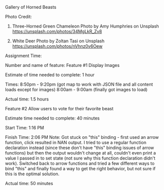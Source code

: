 Gallery of Horned Beasts

Photo Credit:

1. Three-Horned Green Chameleon
Photo by Amy Humphries on Unsplash
https://unsplash.com/photos/34MgLkR_Zv8

2. White Deer
Photo by Zoltan Tasi on Unsplash
https://unsplash.com/photos/nVhnz0v6Oew


Assignment Time:

Number and name of feature: Feature #1 Display Images

Estimate of time needed to complete: 1 hour

Times: 8:50pm - 9:20pm (got map to work with JSON file and all content loads except for images)
8:00am - 9:00am (finally got images to load)

Actual time: 1.5 hours


Feature #2 Allow users to vote for their favorite beast

Estimate time needed to complete: 40 minutes

Start Time: 1:16 PM

Finish Time: 2:06 PM
Note: Got stuck on "this" binding - first used an arrow function, click resulted in NAN output. I tried to use a regular
function declaration instead (since these don't have "this" binding issues of arrow functions) but then the output wouldn't change at all, couldn't even print a value I passed in to set state (not sure why this function declaration didn't work).
Switched back to arrow functions and tried a few different ways to bind "this" and finally found a way to get the right 
behavior, but not sure if this is the optimal solution.

Actual time: 50 minutes
